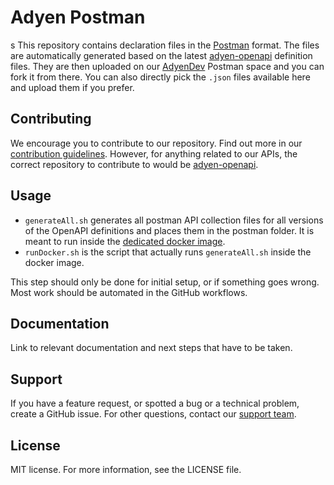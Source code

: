 # Adyen Postman

s
This repository contains declaration files in the [Postman](https://postman.com/) format. The files are automatically generated based on the latest [adyen-openapi](https://github.com/adyen/adyen-openapi) definition files.
They are then uploaded on our [AdyenDev](https://www.postman.com/adyendev/) Postman space and you can fork it from there. You can also directly pick the `.json` files available here and upload them if you prefer.

## Contributing

We encourage you to contribute to our repository. Find out more in our [contribution guidelines](https://github.com/Adyen/.github/blob/master/CONTRIBUTING.md).
However, for anything related to our APIs, the correct repository to contribute to would be [adyen-openapi](https://github.com/adyen/adyen-openapi).

## Usage

* `generateAll.sh` generates all postman API collection files for all versions of the OpenAPI definitions and places them in the postman folder. It is meant to run inside the [dedicated docker image](https://github.com/gcatanese/openapi-generator-postman-v2/).
* `runDocker.sh` is the script that actually runs `generateAll.sh` inside the docker image. 

This step should only be done for initial setup, or if something goes wrong. Most work should be automated in the GitHub workflows.

## Documentation
Link to relevant documentation and next steps that have to be taken.

## Support
If you have a feature request, or spotted a bug or a technical problem, create a GitHub issue. For other questions, contact our [support team](https://www.adyen.help/hc/en-us/requests/new).

## License
MIT license. For more information, see the LICENSE file.